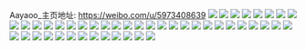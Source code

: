 Aayaoo_主页地址: https://weibo.com/u/5973408639 
![](https://wx4.sinaimg.cn/mw2000/006wfOsDly1h8we4ghs83j33402c0e81.jpg) 
![](https://wx4.sinaimg.cn/mw2000/006wfOsDly1h8we4cwfxtj32c0340qv6.jpg) 
![](https://wx4.sinaimg.cn/mw2000/006wfOsDly1h8we4eyfsnj33402d1e81.jpg) 
![](https://wx4.sinaimg.cn/mw2000/006wfOsDly1h87ax77ngvj32903001l0.jpg) 
![](https://wx4.sinaimg.cn/mw2000/006wfOsDly1h87ax44i4fj32b9340qv7.jpg) 
![](https://wx4.sinaimg.cn/mw2000/006wfOsDly1h87ax2dl2gj31wz2zjb2a.jpg) 
![](https://wx4.sinaimg.cn/mw2000/006wfOsDly1h87ax55ss5j325z2vzhdt.jpg) 
![](https://wx4.sinaimg.cn/mw2000/006wfOsDly1h7pp9su3ahj31xq2hz4qp.jpg) 
![](https://wx4.sinaimg.cn/mw2000/006wfOsDly1h7f91zcz5gj30wi15qgmx.jpg) 
![](https://wx4.sinaimg.cn/mw2000/006wfOsDly1h6vz9yfq8qj32c02kpe82.jpg) 
![](https://wx4.sinaimg.cn/mw2000/006wfOsDly1h6vz9zsy1fj32p32c04qq.jpg) 
![](https://wx4.sinaimg.cn/mw2000/006wfOsDly1h6r6cmjcb5j32c03404qq.jpg) 
![](https://wx4.sinaimg.cn/mw2000/006wfOsDly1h6r6crnsnuj33402c0qv6.jpg) 
![](https://wx4.sinaimg.cn/mw2000/006wfOsDly1h6r6d0e9rzj3285305e81.jpg) 
![](https://wx4.sinaimg.cn/mw2000/006wfOsDly1h6r6cliqg2j32c031d1kz.jpg) 
![](https://wx4.sinaimg.cn/mw2000/006wfOsDly1h6r6coc4h0j323k340x6p.jpg) 
![](https://wx4.sinaimg.cn/mw2000/006wfOsDly1h6r6cqkt4tj33402c0b2b.jpg) 
![](https://wx4.sinaimg.cn/mw2000/006wfOsDly1h6r6cndoecj32c03407wi.jpg) 
![](https://wx4.sinaimg.cn/mw2000/006wfOsDly1h6r6ckhpfhj32x8249npe.jpg) 
![](https://wx4.sinaimg.cn/mw2000/006wfOsDly1h6r6coy8xsj327s2w4kjl.jpg) 
![](https://wx4.sinaimg.cn/mw2000/006wfOsDly1h6q7adv0f7j32c03404qq.jpg) 
![](https://wx4.sinaimg.cn/mw2000/006wfOsDly1h6q7c6qbovj31sc2dse81.jpg) 
![](https://wx4.sinaimg.cn/mw2000/006wfOsDly1h66g0y9b2cj30wh1frt9o.jpg) 
![](https://wx4.sinaimg.cn/mw2000/006wfOsDly1h66g0ymth6j30wi1bq0v4.jpg) 
![](https://wx4.sinaimg.cn/mw2000/006wfOsDly1h66g0xv6n1j30wi175gml.jpg) 
![](https://wx4.sinaimg.cn/mw2000/006wfOsDly1h5tkvtl91xj32c03401kz.jpg) 
![](https://wx4.sinaimg.cn/mw2000/006wfOsDly1h5tl2ppge5j3265323qv6.jpg) 
![](https://wx4.sinaimg.cn/mw2000/006wfOsDly1h5lkqoz5mtj328a2enb2a.jpg) 
![](https://wx4.sinaimg.cn/mw2000/006wfOsDly1h5lkth17r6j32c03407wh.jpg) 
![](https://wx4.sinaimg.cn/mw2000/006wfOsDly1h5lkqrijdij32c0340qv6.jpg) 
![](https://wx4.sinaimg.cn/mw2000/006wfOsDly1h5lkqssd00j32c03407wi.jpg) 
![](https://wx4.sinaimg.cn/mw2000/006wfOsDly1h5lkqmv7bej32ds1scqv5.jpg) 
![](https://wx4.sinaimg.cn/mw2000/006wfOsDly1h5lkqvquo1j33402c0npe.jpg) 
![](https://wx4.sinaimg.cn/mw2000/006wfOsDly1h5ljufl9rsj33402d94qp.jpg) 
![](https://wx4.sinaimg.cn/mw2000/006wfOsDly1h5ljugn8ykj32c02dgkjm.jpg) 
![](https://wx4.sinaimg.cn/mw2000/006wfOsDly1h5ljujqd38j33402c01l0.jpg) 
![](https://wx4.sinaimg.cn/mw2000/006wfOsDly1h5ljula1sij32c0252b2a.jpg) 
![](https://wx4.sinaimg.cn/mw2000/006wfOsDly1h5ljumm0djj32v12a0hdu.jpg) 
![](https://wx4.sinaimg.cn/mw2000/006wfOsDly1h5ljunxg4rj334023ze83.jpg) 
![](https://wx4.sinaimg.cn/mw2000/006wfOsDly1h5ljuut8atj33402c01l0.jpg) 
![](https://wx4.sinaimg.cn/mw2000/006wfOsDly1h5ljupoxtjj32c02x2hdv.jpg) 
![](https://wx4.sinaimg.cn/mw2000/006wfOsDly1h5ljur77z1j33402c0npe.jpg) 
![](https://wx4.sinaimg.cn/mw2000/006wfOsDly1h5ljurvl2vj323z2nn7wh.jpg) 
![](https://wx4.sinaimg.cn/mw2000/006wfOsDly1h5ljuwvd66j33402c0kjm.jpg) 
![](https://wx4.sinaimg.cn/mw2000/006wfOsDly1h5ljuvzq52j31r021hu0x.jpg) 
![](https://wx4.sinaimg.cn/mw2000/006wfOsDly1h5ljuy370lj33401r04qr.jpg) 
